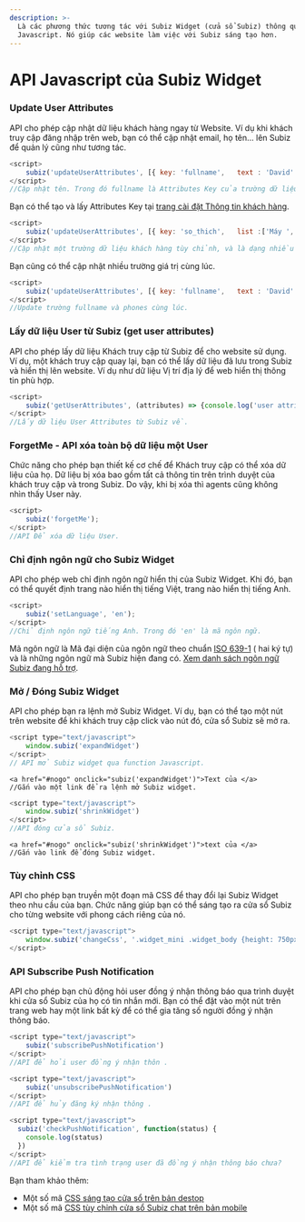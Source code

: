 ```yaml
---
description: >-
  Là các phương thức tương tác với Subiz Widget (cửa sổ Subiz) thông qua
  Javascript. Nó giúp các website làm việc với Subiz sáng tạo hơn.
---
```


# API Javascript của Subiz Widget

### Update User Attributes

API cho phép cập nhật dữ liệu khách hàng ngay từ Website. Ví dụ khi khách truy cập đăng nhập trên web, bạn có thể cập nhật email, họ tên...  lên Subiz để quản lý cũng như tương tác.  

```javascript
<script>
    subiz('updateUserAttributes', [{ key: 'fullname',   text : 'David' }]);
</script>
//Cập nhật tên. Trong đó fullname là Attributes Key của trường dữ liệu Fullname.
```

Bạn có thể tạo và lấy Attributes Key tại [trang cài đặt Thông tin khách hàng](https://app.subiz.com/settings/user-attributes).

```javascript
<script>
    subiz('updateUserAttributes', [{ key: 'so_thich',   list :['Máy ', 'EnglDu lịch']);
</script>
//Cập nhật một trường dữ liệu khách hàng tùy chỉnh, và là dạng nhiều giá trị. 
```

Bạn cũng có thể cập nhật nhiều trường giá trị cùng lúc. 

```javascript
<script>
    subiz('updateUserAttributes', [{ key: 'fullname',   text : 'David' },{ key: 'phones',   text : '+84983123456' }]);
</script>
//Update trường fullname và phones cùng lúc. 
```

### Lấy dữ liệu User từ Subiz \(get user attributes\)

API cho phép lấy dữ liệu Khách truy cập từ Subiz để cho website sử dụng. Ví dụ, một khách truy cập quay lại, bạn có thể lấy dữ liệu đã lưu trong Subiz và hiển thị lên website. Ví dụ như dữ liệu Vị trí địa lý để web hiển thị thông tin phù hợp.

```javascript
<script>
    subiz('getUserAttributes', (attributes) => {console.log('user attributes', attributes)});
</script>
//Lấy dữ liệu User Attributes từ Subiz về.
```

### ForgetMe - API xóa toàn bộ dữ liệu một User

Chức năng cho phép bạn thiết kế cơ chế để Khách truy cập có thể xóa dữ liệu của họ. Dữ liệu bị xóa bao gồm tất cả thông tin trên trình duyệt của khách truy cập và trong Subiz. Do vậy, khi bị xóa thì agents cũng không nhìn thấy User này.

```javascript
<script>
    subiz('forgetMe');
</script>
//API Để xóa dữ liệu User.
```

### Chỉ định ngôn ngữ cho Subiz Widget

API cho phép web chỉ định ngôn ngữ hiển thị của Subiz Widget.  Khi đó, bạn có thể quyết định trang nào hiển thị tiếng Việt, trang nào hiển thị tiếng Anh.

```javascript
<script>
    subiz('setLanguage', 'en');
</script>
//Chỉ định ngôn ngữ tiếng Anh. Trong đó 'en' là mã ngôn ngữ.  
```

Mã ngôn ngữ là Mã đại diện của ngôn ngữ theo chuẩn [ISO 639-1](https://en.wikipedia.org/wiki/ISO_639-1)  \( hai ký tự\) và là những ngôn ngữ mà Subiz hiện đang có. [Xem danh sách ngôn ngữ Subiz đang hỗ trợ](http://help.subiz.com/bat-dau-voi-subiz/thiet-lap-moi-truong-tuong-tac/tich-hop-subiz-len-website/cac-ngon-ngu-ho-tro-tren-cua-so-subiz-chat). 

### Mở /  Đóng Subiz Widget 

API cho phép bạn ra lệnh mở Subiz Widget. Ví dụ, bạn có thể tạo một nút trên website để khi khách truy cập click vào nút đó, cửa sổ Subiz sẽ mở ra.

```javascript
<script type="text/javascript">
    window.subiz('expandWidget')
</script>
// API mở Subiz widget qua function Javascript. 
```

```markup
<a href="#nogo" onclick="subiz('expandWidget')">Text của </a>
//Gắn vào một link để ra lệnh mở Subiz widget.
```

```javascript
<script type="text/javascript">
    window.subiz('shrinkWidget')
</script>
//API đóng cửa sổ Subiz.
```

```markup
<a href="#nogo" onclick="subiz('shrinkWidget')">text của </a>
//Gắn vào link để đóng Subiz widget.
```

### Tùy chỉnh CSS

API cho phép bạn truyền một đoạn mã CSS để thay đổi lại Subiz Widget theo nhu cầu của bạn.  Chức năng giúp bạn có thể sáng tạo ra cửa sổ Subiz cho từng website với phong cách riêng của nó.

```javascript
<script type="text/javascript">
    window.subiz('changeCss', '.widget_mini .widget_body {height: 750px !important; max-height: 800px !important;}')
</script>
```

### API Subscribe Push Notification

API cho phép bạn chủ động hỏi user đồng ý nhận thông báo qua trình duyệt khi cửa sổ Subiz của họ có tin nhắn mới. Bạn có thể đặt vào một nút trên trang web hay một link bất kỳ để có thể gia tăng số người đồng ý nhận thông báo.

```javascript
<script type="text/javascript">
    subiz('subscribePushNotification')
</script>
//API để hỏi user đồng ý nhận thôn .
```

```javascript
<script type="text/javascript">
    subiz('unsubscribePushNotification')
</script>
//API để hủy đăng ký nhận thông .
```

```javascript
<script type="text/javascript">
  subiz('checkPushNotification', function(status) {
    console.log(status)
  })
</script>
//API để kiểm tra tình trạng user đã đồng ý nhận thông báo chưa? 
```

Bạn tham khảo thêm:

* Một số mã [CSS sáng tạo cửa sổ trên bản destop](https://help.subiz.com/bat-dau-voi-subiz/thiet-lap-moi-truong-tuong-tac/tich-hop-subiz-len-website/sang-tao-cua-so-chat-subiz#css-tuy-chinh-cua-so-chat-subiz-tren-ban-may-tinh)
* Một số mã [CSS tùy chỉnh cửa sổ Subiz chat trên bản mobile](https://help.subiz.com/bat-dau-voi-subiz/thiet-lap-moi-truong-tuong-tac/tich-hop-subiz-len-website/tuy-chinh-cua-so-chat-subiz-tren-dien-thoai#2-2-css-tuy-chinh-chat-button-tren-dien-thoai)







